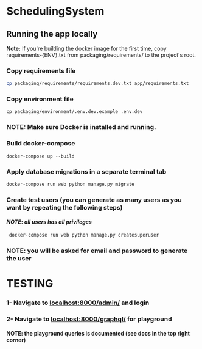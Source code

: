# SchedulingSystem

## Running the app locally

**Note:** If you're building the docker image for the first time, copy requirements-{ENV}.txt from packaging/requirements/ to the project's root.

### Copy requirements file

```sh
cp packaging/requirements/requirements.dev.txt app/requirements.txt
```

### Copy environment file

```shell script
cp packaging/environment/.env.dev.example .env.dev
```

### **NOTE: Make sure Docker is installed and running.**
### Build docker-compose
```shell script
docker-compose up --build
```

### Apply database migrations in a separate terminal tab

```sh
docker-compose run web python manage.py migrate
```

### Create test users (you can generate as many users as you want by repeating the following steps)
#### _**NOTE**_: _all users has all privileges_
```sh
 docker-compose run web python manage.py createsuperuser
```
### NOTE: you will be asked for email and password to generate the user

# TESTING
### 1- Navigate to [localhost:8000/admin/](http://localhost:8000/admin/) and login
### 2- Navigate to [localhost:8000/graphql/](http://localhost:8000/graphql/) for playground
#### NOTE: the playground queries is documented (see docs in the top right corner)
 